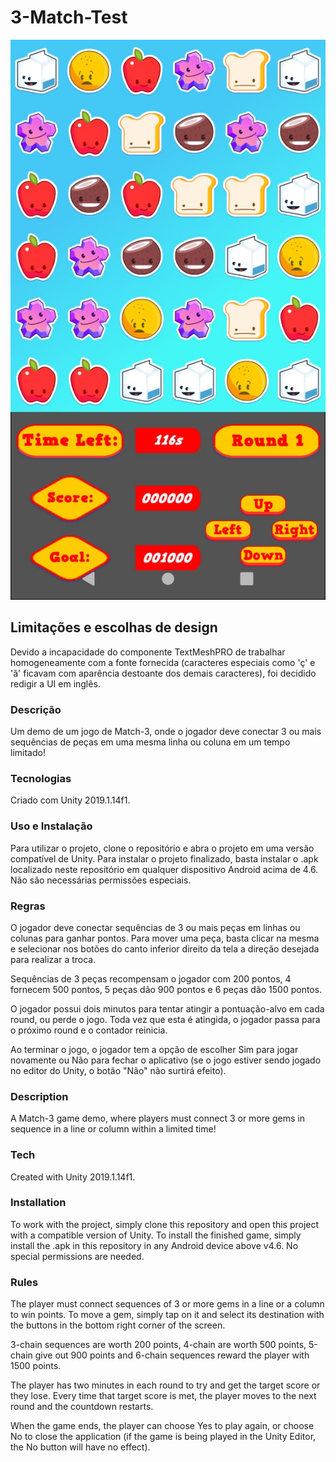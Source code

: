 # 3-Match-Test

![Demo Screenshot](https://github.com/bconfessor/3-Match-Test/blob/master/Match-3%20Screenshot.jpeg)


## Limitações e escolhas de design
Devido a incapacidade do componente TextMeshPRO de trabalhar homogeneamente com a fonte fornecida (caracteres especiais como 'ç' e 'ã' ficavam com aparência destoante dos demais caracteres), foi decidido redigir a UI em inglês.



### Descrição 
Um demo de um jogo de Match-3, onde o jogador deve conectar 3 ou mais sequências de peças em uma mesma linha ou coluna em um tempo limitado!

### Tecnologias
Criado com Unity 2019.1.14f1.

### Uso e Instalação
Para utilizar o projeto, clone o repositório e abra o projeto em uma versão compatível de Unity.
Para instalar o projeto finalizado, basta instalar o .apk localizado neste repositório em qualquer dispositivo Android acima de 4.6. Não são necessárias permissões especiais.

### Regras

O jogador deve conectar sequências de 3 ou mais peças em linhas ou colunas para ganhar pontos. Para mover uma peça, basta clicar na mesma e selecionar nos botões do canto inferior direito da tela a direção desejada para realizar a troca.

Sequências de 3 peças recompensam o jogador com 200 pontos, 4 fornecem 500 pontos, 5 peças dão 900 pontos e 6 peças dão 1500 pontos.

O jogador possui dois minutos para tentar atingir a pontuação-alvo em cada round, ou perde o jogo. Toda vez que esta é atingida, o jogador passa para o próximo round e o contador reinicia.

Ao terminar o jogo, o jogador tem a opção de escolher Sim para jogar novamente ou Não para fechar o aplicativo (se o jogo estiver sendo jogado no editor do Unity, o botão "Não" não surtirá efeito).



### Description
A Match-3 game demo, where players must connect 3 or more gems in sequence in a line or column within a limited time!

### Tech
Created with Unity 2019.1.14f1.

### Installation 
To work with the project, simply clone this repository and open this project with a compatible version of Unity.
To install the finished game, simply install the .apk in this repository in any Android device above v4.6. No special permissions are needed.

### Rules

The player must connect sequences of 3 or more gems in a line or a column to win points. To move a gem, simply tap on it and select its destination with the buttons in the bottom right corner of the screen.

3-chain sequences are worth 200 points, 4-chain are worth 500 points, 5-chain give out 900 points and 6-chain sequences reward the player with 1500 points.

The player has two minutes in each round to try and get the target score or they lose. Every time that target score is met, the player moves to the next round and the countdown restarts.

When the game ends, the player can choose Yes to play again, or choose No to close the application (if the game is being played in the Unity Editor, the No button will have no effect).

